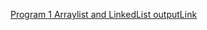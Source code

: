 [Program 1 Arraylist and LinkedList  outputLink](https://github.com/MahimaNayak632/Java/blob/master/program1.png)
